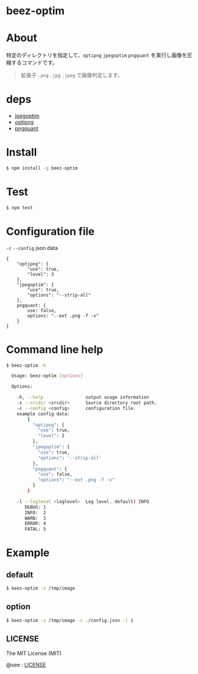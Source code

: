 beez-optim
==========


# About

特定のディレクトリを指定して、`optipng` `jpegoptim` `pngquant` を実行し画像を圧縮するコマンドです。

> 拡張子 `.png` `.jpg` `.jpeg` で画像判定します。


# deps

- [jpegoptim](https://github.com/tjko/jpegoptim)
- [optipng](http://optipng.sourceforge.net/)
- [pngquant](http://pngquant.org/)

# Install

```sh
$ npm install -g beez-optim
```

# Test

```sh
$ npm test
```

# Configuration file

`-c` `--config` json data

```
{
    "optipng": {
        "use": true,
        "level": 3
    },
    "jpegoptim": {
        "use": true,
        "options": "--strip-all"
    },
    pngquant: {
        use: false,
        options: "--ext .png -f -v"
    }
}
```

# Command line help

```sh
$ beez-optim -h

  Usage: beez-optim [options]

  Options:

    -h, --help                output usage information
    -s --srcdir <srcdir>      Source directory root path.
    -c --config <config>      configuration file.
    example config data:
        {
          "optipng": {
            "use": true,
            "level": 2
          },
          "jpegoptim": {
            "use": true,
            "options": '--strip-all'
          },
          "pngquant": {
            "use": false,
            "options": "--ext .png -f -v"
          }
        }

    -l --loglevel <loglevel>  Log level. default) INFO
       DEBUG: 1
       INFO:  2
       WARN:  3
       ERROR: 4
       FATAL: 5

```

# Example

## default

```sh
$ beez-optim -s /tmp/image
```

## option

```sh
$ beez-optim -s /tmp/image -c ./config.json -l 1
```

## LICENSE

The MIT License (MIT)

@see : [LICENSE](https://raw.github.com/fkei/beez-optim/master/LICENSE)
